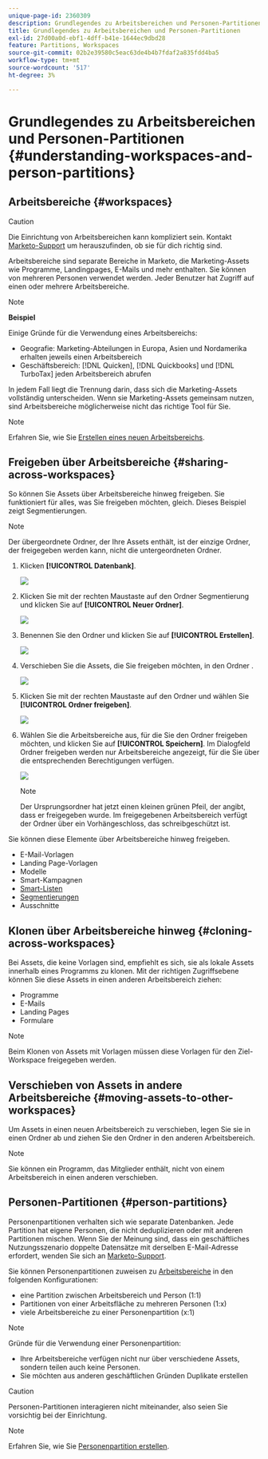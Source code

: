 ```yaml
---
unique-page-id: 2360309
description: Grundlegendes zu Arbeitsbereichen und Personen-Partitionen - Marketo-Dokumente - Produktdokumentation
title: Grundlegendes zu Arbeitsbereichen und Personen-Partitionen
exl-id: 27d00a0d-ebf1-4dff-b41e-1644ec9dbd28
feature: Partitions, Workspaces
source-git-commit: 02b2e39580c5eac63de4b4b7fdaf2a835fdd4ba5
workflow-type: tm+mt
source-wordcount: '517'
ht-degree: 3%

---
```


# Grundlegendes zu Arbeitsbereichen und Personen-Partitionen {#understanding-workspaces-and-person-partitions}

## Arbeitsbereiche {#workspaces}

>[!CAUTION]
>
>Die Einrichtung von Arbeitsbereichen kann kompliziert sein. Kontakt [Marketo-Support](https://nation.marketo.com/t5/Support/ct-p/Support) um herauszufinden, ob sie für dich richtig sind.

Arbeitsbereiche sind separate Bereiche in Marketo, die Marketing-Assets wie Programme, Landingpages, E-Mails und mehr enthalten. Sie können von mehreren Personen verwendet werden. Jeder Benutzer hat Zugriff auf einen oder mehrere Arbeitsbereiche.

>[!NOTE]
>
>**Beispiel**
>
>Einige Gründe für die Verwendung eines Arbeitsbereichs:
>
>* Geografie: Marketing-Abteilungen in Europa, Asien und Nordamerika erhalten jeweils einen Arbeitsbereich
>* Geschäftsbereich: [!DNL Quicken], [!DNL Quickbooks] und [!DNL TurboTax] jeden Arbeitsbereich abrufen
>
>In jedem Fall liegt die Trennung darin, dass sich die Marketing-Assets vollständig unterscheiden. Wenn sie Marketing-Assets gemeinsam nutzen, sind Arbeitsbereiche möglicherweise nicht das richtige Tool für Sie.

>[!NOTE]
>
>Erfahren Sie, wie Sie [Erstellen eines neuen Arbeitsbereichs](/help/marketo/product-docs/administration/workspaces-and-person-partitions/create-a-new-workspace.md).

## Freigeben über Arbeitsbereiche {#sharing-across-workspaces}

So können Sie Assets über Arbeitsbereiche hinweg freigeben. Sie funktioniert für alles, was Sie freigeben möchten, gleich. Dieses Beispiel zeigt Segmentierungen.

>[!NOTE]
>
>Der übergeordnete Ordner, der Ihre Assets enthält, ist der einzige Ordner, der freigegeben werden kann, nicht die untergeordneten Ordner.

1. Klicken **[!UICONTROL Datenbank]**.

   ![](assets/understanding-workspaces-and-person-partitions-1.png)

1. Klicken Sie mit der rechten Maustaste auf den Ordner Segmentierung und klicken Sie auf **[!UICONTROL Neuer Ordner]**.

   ![](assets/understanding-workspaces-and-person-partitions-2.png)

1. Benennen Sie den Ordner und klicken Sie auf **[!UICONTROL Erstellen]**.

   ![](assets/understanding-workspaces-and-person-partitions-3.png)

1. Verschieben Sie die Assets, die Sie freigeben möchten, in den Ordner .

   ![](assets/understanding-workspaces-and-person-partitions-4.png)

1. Klicken Sie mit der rechten Maustaste auf den Ordner und wählen Sie **[!UICONTROL Ordner freigeben]**.

   ![](assets/understanding-workspaces-and-person-partitions-5.png)

1. Wählen Sie die Arbeitsbereiche aus, für die Sie den Ordner freigeben möchten, und klicken Sie auf **[!UICONTROL Speichern]**. Im Dialogfeld Ordner freigeben werden nur Arbeitsbereiche angezeigt, für die Sie über die entsprechenden Berechtigungen verfügen.

   ![](assets/understanding-workspaces-and-person-partitions-6.png)

   >[!NOTE]
   >
   >Der Ursprungsordner hat jetzt einen kleinen grünen Pfeil, der angibt, dass er freigegeben wurde. Im freigegebenen Arbeitsbereich verfügt der Ordner über ein Vorhängeschloss, das schreibgeschützt ist.

Sie können diese Elemente über Arbeitsbereiche hinweg freigeben.

* E-Mail-Vorlagen
* Landing Page-Vorlagen
* Modelle
* Smart-Kampagnen
* [Smart-Listen](/help/marketo/product-docs/core-marketo-concepts/smart-lists-and-static-lists/using-smart-lists/reference-a-list-or-smart-list-across-workspaces.md)
* [Segmentierungen](/help/marketo/product-docs/administration/workspaces-and-person-partitions/share-segmentations-across-workspaces-and-partitions.md)
* Ausschnitte

## Klonen über Arbeitsbereiche hinweg {#cloning-across-workspaces}

Bei Assets, die keine Vorlagen sind, empfiehlt es sich, sie als lokale Assets innerhalb eines Programms zu klonen.  Mit der richtigen Zugriffsebene können Sie diese Assets in einen anderen Arbeitsbereich ziehen:

* Programme
* E-Mails
* Landing Pages
* Formulare

>[!NOTE]
>
>Beim Klonen von Assets mit Vorlagen müssen diese Vorlagen für den Ziel-Workspace freigegeben werden.

## Verschieben von Assets in andere Arbeitsbereiche {#moving-assets-to-other-workspaces}

Um Assets in einen neuen Arbeitsbereich zu verschieben, legen Sie sie in einen Ordner ab und ziehen Sie den Ordner in den anderen Arbeitsbereich.

>[!NOTE]
>
>Sie können ein Programm, das Mitglieder enthält, nicht von einem Arbeitsbereich in einen anderen verschieben.

## Personen-Partitionen {#person-partitions}

Personenpartitionen verhalten sich wie separate Datenbanken. Jede Partition hat eigene Personen, die nicht deduplizieren oder mit anderen Partitionen mischen. Wenn Sie der Meinung sind, dass ein geschäftliches Nutzungsszenario doppelte Datensätze mit derselben E-Mail-Adresse erfordert, wenden Sie sich an [Marketo-Support](https://nation.marketo.com/t5/Support/ct-p/Support).

Sie können Personenpartitionen zuweisen zu  [Arbeitsbereiche](create-a-new-workspace.md) in den folgenden Konfigurationen:

* eine Partition zwischen Arbeitsbereich und Person (1:1)
* Partitionen von einer Arbeitsfläche zu mehreren Personen (1:x)
* viele Arbeitsbereiche zu einer Personenpartition (x:1)

>[!NOTE]
>
>Gründe für die Verwendung einer Personenpartition:
>
>* Ihre Arbeitsbereiche verfügen nicht nur über verschiedene Assets, sondern teilen auch keine Personen.
>* Sie möchten aus anderen geschäftlichen Gründen Duplikate erstellen

>[!CAUTION]
>
>Personen-Partitionen interagieren nicht miteinander, also seien Sie vorsichtig bei der Einrichtung.

>[!NOTE]
>
>Erfahren Sie, wie Sie [Personenpartition erstellen](/help/marketo/product-docs/administration/workspaces-and-person-partitions/create-a-person-partition.md).
